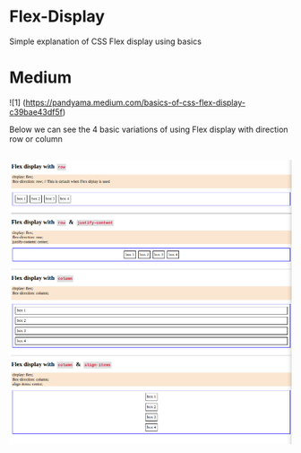 # Flex-Display
Simple explanation of CSS Flex display using basics

# Medium
![1] (https://pandyama.medium.com/basics-of-css-flex-display-c39bae43df5f)

Below we can see the 4 basic variations of using Flex display with direction row or column

![1](https://github.com/pandyama/Flex-Display/blob/main/FlexDisplay.png)
---
